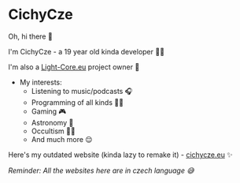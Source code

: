 # CichyCze
Oh, hi there 👋

I'm CichyCze - a 19 year old kinda developer 👨‍💻

I'm also a [Light-Core.eu](https://light-core.eu) project owner 👔

+ My interests:
   + Listening to music/podcasts 🎧
   + Programming of all kinds 👨‍💻
   + Gaming 🎮
   + Astronomy 🌌
   + Occultism 🧙‍♂️
   + And much more 😌

Here's my outdated website (kinda lazy to remake it) - [cichycze.eu](https://cichycze.eu) ✨

_Reminder: All the websites here are in czech language 😅_<br/><br/>
